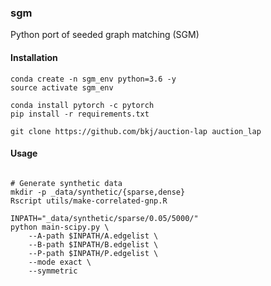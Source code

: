 ### sgm

Python port of seeded graph matching (SGM)

#### Installation

```
conda create -n sgm_env python=3.6 -y
source activate sgm_env

conda install pytorch -c pytorch
pip install -r requirements.txt

git clone https://github.com/bkj/auction-lap auction_lap
```

#### Usage
```

# Generate synthetic data
mkdir -p _data/synthetic/{sparse,dense}
Rscript utils/make-correlated-gnp.R

INPATH="_data/synthetic/sparse/0.05/5000/"
python main-scipy.py \
    --A-path $INPATH/A.edgelist \
    --B-path $INPATH/B.edgelist \
    --P-path $INPATH/P.edgelist \
    --mode exact \
    --symmetric

```